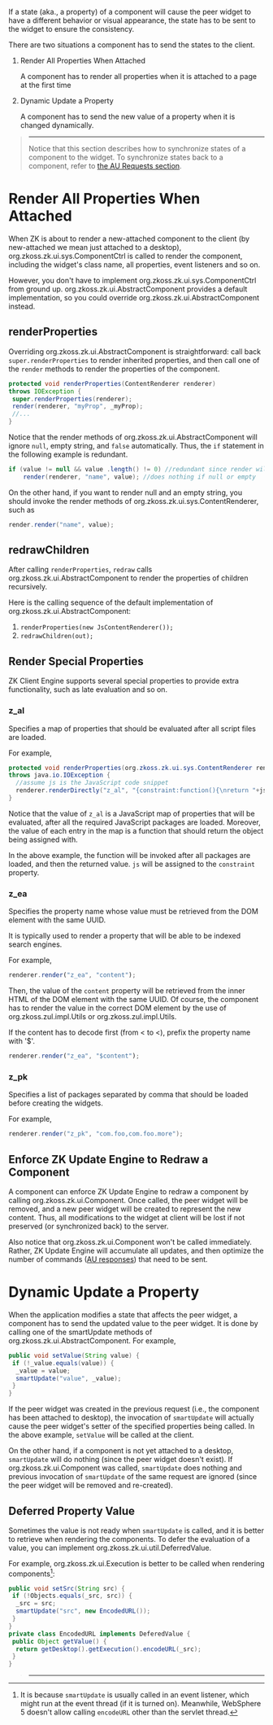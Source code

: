 

If a state (aka., a property) of a component will cause the peer widget
to have a different behavior or visual appearance, the state has to be
sent to the widget to ensure the consistency.

There are two situations a component has to send the states to the
client.

1.  Render All Properties When Attached
      
    A component has to render all properties when it is attached to a
    page at the first time
2.  Dynamic Update a Property
      
    A component has to send the new value of a property when it is
    changed dynamically.

> ------------------------------------------------------------------------
>
> Notice that this section describes how to synchronize states of a
> component to the widget. To synchronize states back to a component,
> refer to [the AU Requests
> section](ZK_Client-side_Reference/Communication/AU_Requests/Client-side_Firing).

# Render All Properties When Attached

When ZK is about to render a new-attached component to the client (by
new-attached we mean just attached to a desktop),
<javadoc method="redraw(java.io.Writer)" type="interface">org.zkoss.zk.ui.sys.ComponentCtrl</javadoc>
is called to render the component, including the widget's class name,
all properties, event listeners and so on.

However, you don't have to implement
<javadoc method="redraw(java.io.Writer)" type="interface">org.zkoss.zk.ui.sys.ComponentCtrl</javadoc>
from ground up. <javadoc>org.zkoss.zk.ui.AbstractComponent</javadoc>
provides a default implementation, so you could override
<javadoc method="renderProperties(org.zkoss.zk.ui.sys.ContentRenderer)">org.zkoss.zk.ui.AbstractComponent</javadoc>
instead.

## renderProperties

Overriding
<javadoc method="renderProperties(org.zkoss.zk.ui.sys.ContentRenderer)">org.zkoss.zk.ui.AbstractComponent</javadoc>
is straightforward: call back `super.renderProperties` to render
inherited properties, and then call one of the `render` methods to
render the properties of the component.

``` java
protected void renderProperties(ContentRenderer renderer)
throws IOException {
 super.renderProperties(renderer);
 render(renderer, "myProp", _myProp);
 //...
}
```

Notice that the render methods of
<javadoc>org.zkoss.zk.ui.AbstractComponent</javadoc> will ignore `null`,
empty string, and `false` automatically. Thus, the `if` statement in the
following example is redundant.

``` java
if (value != null && value .length() != 0) //redundant since render will check
    render(renderer, "name", value); //does nothing if null or empty
```

On the other hand, if you want to render null and an empty string, you
should invoke the render methods of
<javadoc type="interface">org.zkoss.zk.ui.sys.ContentRenderer</javadoc>,
such as

``` java
render.render("name", value);
```

## redrawChildren

After calling `renderProperties`, `redraw` calls
<javadoc method="redrawChildren(java.io.Writer)">org.zkoss.zk.ui.AbstractComponent</javadoc>
to render the properties of children recursively.

Here is the calling sequence of the default implementation of
<javadoc method="redraw(java.io.Writer)">org.zkoss.zk.ui.AbstractComponent</javadoc>:

1.  `renderProperties(new JsContentRenderer());`
2.  `redrawChildren(out);`

## Render Special Properties

ZK Client Engine supports several special properties to provide extra
functionality, such as late evaluation and so on.

### z_al

Specifies a map of properties that should be evaluated after all script
files are loaded.

For example,

``` java
protected void renderProperties(org.zkoss.zk.ui.sys.ContentRenderer renderer)
throws java.io.IOException {
  //assume js is the JavaScript code snippet
  renderer.renderDirectly("z_al", "{constraint:function(){\nreturn "+js+";}}");
}
```

Notice that the value of `z_al` is a JavaScript map of properties that
will be evaluated, after all the required JavaScript packages are
loaded. Moreover, the value of each entry in the map is a function that
should return the object being assigned with.

In the above example, the function will be invoked after all packages
are loaded, and then the returned value. `js` will be assigned to the
`constraint` property.

### z_ea

Specifies the property name whose value must be retrieved from the DOM
element with the same UUID.

It is typically used to render a property that will be able to be
indexed search engines.

For example,

``` javascript
renderer.render("z_ea", "content");
```

Then, the value of the `content` property will be retrieved from the
inner HTML of the DOM element with the same UUID. Of course, the
component has to render the value in the correct DOM element by the use
of
<javadoc method="renderCrawlableA(java.lang.String, java.lang.String)">org.zkoss.zul.impl.Utils</javadoc>
or
<javadoc method="renderCrawlableText(java.lang.String)">org.zkoss.zul.impl.Utils</javadoc>.

If the content has to decode first (from &lt; to \<), prefix the
property name with '\$'.

``` javascript
renderer.render("z_ea", "$content");
```

### z_pk

Specifies a list of packages separated by comma that should be loaded
before creating the widgets.

For example,

``` java
renderer.render("z_pk", "com.foo,com.foo.more");
```

## Enforce ZK Update Engine to Redraw a Component

A component can enforce ZK Update Engine to redraw a component by
calling
<javadoc method="invalidate()" type="interface">org.zkoss.zk.ui.Component</javadoc>.
Once called, the peer widget will be removed, and a new peer widget will
be created to represent the new content. Thus, all modifications to the
widget at client will be lost if not preserved (or synchronized back) to
the server.

Also notice that
<javadoc method="redraw(java.io.Writer)" type="interface">org.zkoss.zk.ui.Component</javadoc>
won't be called immediately. Rather, ZK Update Engine will accumulate
all updates, and then optimize the number of commands ([AU
responses](ZK_Client-side_Reference/Communication/AU_Responses))
that need to be sent.

# Dynamic Update a Property

When the application modifies a state that affects the peer widget, a
component has to send the updated value to the peer widget. It is done
by calling one of the smartUpdate methods of
<javadoc>org.zkoss.zk.ui.AbstractComponent</javadoc>. For example,

``` java
public void setValue(String value) {
 if (!_value.equals(value)) {
  _value = value;
  smartUpdate("value", _value);
 }
}
```

If the peer widget was created in the previous request (i.e., the
component has been attached to desktop), the invocation of `smartUpdate`
will actually cause the peer widget's setter of the specified properties
being called. In the above example, `setValue` will be called at the
client.

On the other hand, if a component is not yet attached to a desktop,
`smartUpdate` will do nothing (since the peer widget doesn't exist). If
<javadoc method="invalidate()" type="interface">org.zkoss.zk.ui.Component</javadoc>
was called, `smartUpdate` does nothing and previous invocation of
`smartUpdate` of the same request are ignored (since the peer widget
will be removed and re-created).

## Deferred Property Value

Sometimes the value is not ready when `smartUpdate` is called, and it is
better to retrieve when rendering the components. To defer the
evaluation of a value, you can implement
<javadoc type="interface">org.zkoss.zk.ui.util.DeferredValue</javadoc>.

For example,
<javadoc method="encodeURL(java.lang.String)" type="interface">org.zkoss.zk.ui.Execution</javadoc>
is better to be called when rendering components[^1]:

``` java
public void setSrc(String src) {
 if (!Objects.equals(_src, src)) {
  _src = src;
  smartUpdate("src", new EncodedURL());
 }
}
private class EncodedURL implements DeferedValue {
 public Object getValue() {
  return getDesktop().getExecution().encodeURL(_src);
 }
}
```

> ------------------------------------------------------------------------
>
> <references/>



[^1]: It is because `smartUpdate` is usually called in an event
    listener, which might run at the event thread (if it is turned on).
    Meanwhile, WebSphere 5 doesn't allow calling `encodeURL` other than
    the servlet thread.

